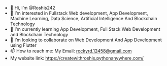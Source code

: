 - 👋 Hi, I’m @Roshis242
- 👀 I’m interested in Fullstack Web development, App Development, Machine Learning, Data Science, Artificial Intelligence And Blockchain Technology
- 🌱 I’m currently learning App Development, Full Stack Web Development and Blockchain Technology
- 💞️ I’m looking to collaborate on Web Development And App Development using Flutter
- 📫 How to reach me: My Email: rockyrd.12458@gmail.com
- My website link: https://createwithroshis.pythonanywhere.com/
